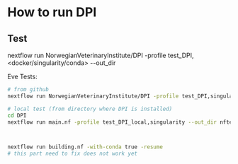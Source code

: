 # How to run DPI

## Test

nextflow run NorwegianVeterinaryInstitute/DPI -profile test_DPI,<docker/singularity/conda> --out_dir <OUTDIR>

Eve Tests:

```bash
# from github
nextflow run NorwegianVeterinaryInstitute/DPI -profile test_DPI,singularity --out_dir nftest

# local test (from directory where DPI is installed)
cd DPI
nextflow run main.nf -profile test_DPI_local,singularity --out_dir nftest



nextflow run building.nf -with-conda true -resume
# this part need to fix does not work yet 


```
